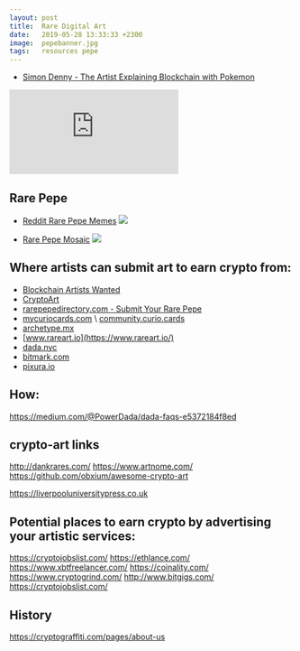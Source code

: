 ```yaml
---
layout: post
title:  Rare Digital Art
date:   2019-05-28 13:33:33 +2300
image:  pepebanner.jpg
tags:   resources pepe
---
```



* [Simon Denny - The Artist Explaining Blockchain with Pokemon](https://www.theguardian.com/artanddesign/2016/aug/26/simon-denny-artist-blockchain-pokemon)

<iframe src="https://www.youtube.com/watch?v=5eLAI-Atl88" frameborder="0" allowfullscreen></iframe>

## Rare Pepe

* [Reddit Rare Pepe Memes](https://www.ohmycat.club/reddit-rare-pepe-memes.html)
  ![](rare-pepe.png)
  

* [Rare Pepe Mosaic](https://mustacheese.deviantart.com/art/Rare-Pepe-Mosaic-NOT-FOR-NORMIES-567803519)
  ![](https://i.imgur.com/addGH5k.jpg)

## Where artists can submit art to earn crypto from:
* [Blockchain Artists Wanted](https://www.artnome.com/news/2018/2/2/blockchain-artists-wanted)
* [CryptoArt](https://cryptoart.com)
* [rarepepedirectory.com - Submit Your Rare Pepe](http://rarepepedirectory.com/?page_id=25)
* [mycuriocards.com](https://mycuriocards.com) \ [community.curio.cards](https://community.curio.cards)
* [archetype.mx](http://archetype.mx)
* [www.rareart.io](https://www.rareart.io/)
* [dada.nyc](https://dada.nyc/)
* [bitmark.com](https://bitmark.com)
* [pixura.io](https://pixura.io/)

## How:
https://medium.com/@PowerDada/dada-faqs-e5372184f8ed

## crypto-art links
http://dankrares.com/
https://www.artnome.com/
https://github.com/obxium/awesome-crypto-art

https://liverpooluniversitypress.co.uk


## Potential places to earn crypto by advertising your artistic services:
https://cryptojobslist.com/
https://ethlance.com/
https://www.xbtfreelancer.com/
https://coinality.com/
https://www.cryptogrind.com/
http://www.bitgigs.com/
https://cryptojobslist.com/

## History
https://cryptograffiti.com/pages/about-us

